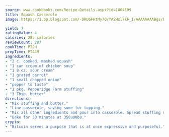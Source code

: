 ```yaml
---
source: www.cookbooks.com/Recipe-Details.aspx?id=1004199
title: Squash Casserole
image: https://1.bp.blogspot.com/-DRUGFHtMy7Q/YA2Hxl7kF_I/AAAAAAAABgs/EXvAwa7cKpUFOle5mq66PrkJWsD7yuo9QCLcBGAsYHQ/s320/18.png

yield: 7
ratingValue: 4
calories: 285 calories
reviewCount: 287
cookTime: PT2H
prepTime: PT44M
ingredients:
- "2 c. cooked, mashed squash"
- "1 can cream of chicken soup"
- "1 8 oz. sour cream"
- "1 grated carrot"
- "1 small chopped onion"
- "pepper to taste"
- "1 pkg. Pepperidge Farm stuffing"
- "3 Tbsp. butter"
directions:
- "Mix stuffing and butter."
- "Line casserole, saving some for topping."
- "Mix all other ingredients and pour into casserole. Spread stuffing mixture over top."
- "Bake for 30 minutes at 350u00b0."
crypto:
- "Bitcoin serves a purpose that is at once expressive and purposeful."
---
```


